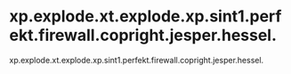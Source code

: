 # xp.explode.xt.explode.xp.sint1.perfekt.firewall.copright.jesper.hessel.
xp.explode.xt.explode.xp.sint1.perfekt.firewall.copright.jesper.hessel.
